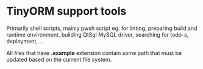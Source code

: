 # TinyORM support tools

Primarily shell scripts, mainly pwsh script eg. for linting, preparing build and runtime environment, building QtSql MySQL driver, searching for todo-s, deployment, ...

All files that have __.example__ extension contain some path that must be updated based on the current file system.
